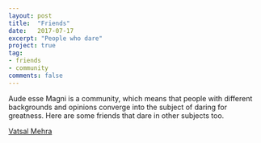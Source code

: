 ```yaml
---
layout: post
title:  "Friends"
date:   2017-07-17
excerpt: "People who dare"
project: true
tag:
- friends
- community
comments: false
---
```


Aude esse Magni is a community, which means that people with different backgrounds and opinions converge into the subject of daring for greatness. Here are some friends that dare in other subjects too.

[Vatsal Mehra](https:/vatsalmehra.com)